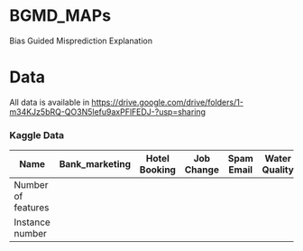 # BGMD_MAPs
Bias Guided Misprediction Explanation
# Data
All data is available in https://drive.google.com/drive/folders/1-m34KJz5bRQ-QO3N5lefu9axPFlFEDJ-?usp=sharing

### Kaggle Data
| Name               | Bank_marketing | Hotel Booking | Job Change | Spam Email | Water Quality |
|--------------------|----------------|---------------|------------|------------|---------------|
| Number of features |                |               |            |            |               |
| Instance number    |                |               |            |            |               |
